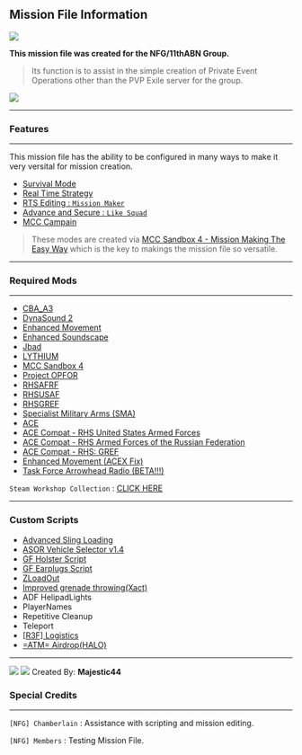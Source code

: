 ## Mission File Information

![](https://i.imgur.com/THyyS8Y.png)

**This mission file was created for the NFG/11thABN Group.**
> Its function is to assist in the simple creation of Private Event Operations other than the PVP Exile server for the group.

[![](https://i.imgur.com/fdXkDEK.jpg)](https://steamcommunity.com/sharedfiles/filedetails/?id=1778281105)

------------

### Features

------------
This mission file has the ability to be configured in many ways to make it very versital for mission creation.
- [Survival Mode](https://mccsandbox.fandom.com/wiki/Survive_mod)
- [Real Time Strategy](https://mccsandbox.fandom.com/wiki/Rts)
- [RTS Editing : `Mission Maker`](https://mccsandbox.fandom.com/wiki/RTS_editing)
- [Advance and Secure : `Like Squad`](https://mccsandbox.fandom.com/wiki/Aas)
- [MCC Campain](https://mccsandbox.fandom.com/wiki/Campaign)

> These modes are created via [MCC Sandbox 4 - Mission Making The Easy Way](https://steamcommunity.com/sharedfiles/filedetails/?id=338988835) which is the key to makings the mission file so versatile.

------------

### Required Mods

------------

- [CBA_A3](https://steamcommunity.com/sharedfiles/filedetails/?id=450814997)
- [DynaSound 2](https://steamcommunity.com/sharedfiles/filedetails/?id=825181638)
- [Enhanced Movement](https://steamcommunity.com/sharedfiles/filedetails/?id=333310405)
- [Enhanced Soundscape](https://steamcommunity.com/sharedfiles/filedetails/?id=825179978)
- [Jbad](https://steamcommunity.com/sharedfiles/filedetails/?id=520618345)
- [LYTHIUM](https://steamcommunity.com/sharedfiles/filedetails/?id=909547724)
- [MCC Sandbox 4](https://steamcommunity.com/sharedfiles/filedetails/?id=338988835)
- [Project OPFOR](https://steamcommunity.com/sharedfiles/filedetails/?id=735566597)
- [RHSAFRF](https://steamcommunity.com/sharedfiles/filedetails/?id=843425103)
- [RHSUSAF](https://steamcommunity.com/sharedfiles/filedetails/?id=843577117)
- [RHSGREF](https://steamcommunity.com/sharedfiles/filedetails/?id=843593391)
- [Specialist Military Arms (SMA)](https://steamcommunity.com/sharedfiles/filedetails/?id=699630614)
- [ACE](https://steamcommunity.com/sharedfiles/filedetails/?id=463939057)
- [ACE Compat - RHS United States Armed Forces](https://steamcommunity.com/sharedfiles/filedetails/?id=773125288)
- [ACE Compat - RHS Armed Forces of the Russian Federation](https://steamcommunity.com/sharedfiles/filedetails/?id=773131200)
- [ACE Compat - RHS: GREF](https://steamcommunity.com/sharedfiles/filedetails/?id=884966711)
- [Enhanced Movement (ACEX Fix)](https://steamcommunity.com/sharedfiles/filedetails/?id=1586691629)
- [Task Force Arrowhead Radio (BETA!!!)](https://steamcommunity.com/sharedfiles/filedetails/?id=894678801)



`Steam Workshop Collection` : [CLICK HERE](https://steamcommunity.com/sharedfiles/filedetails/?id=1779705575)

------------

### Custom Scripts

- [Advanced Sling Loading](http://www.armaholic.com/page.php?id=30334)
- [ASOR Vehicle Selector v1.4](http://www.armaholic.com/page.php?id=28105)
- [GF Holster Script](http://www.armaholic.com/page.php?id=33897)
- [GF Earplugs Script](http://www.armaholic.com/page.php?id=33898)
- [ZLoadOut](http://www.armaholic.com/page.php?id=33618)
- [Improved grenade throwing(Xact)](http://www.armaholic.com/page.php?id=32113)
- ADF HelipadLights
- PlayerNames
- Repetitive Cleanup
- Teleport
- [[R3F] Logistics](https://forums.bohemia.net/forums/topic/170033-r3f-logistics/)
- [=ATM= Airdrop(HALO)](http://www.armaholic.com/page.php?id=21307)

------------
![](https://i.imgur.com/Kf7mAQj.png)
![](https://i.imgur.com/TOJvMrw.png) Created By: **Majestic44**

### Special Credits

------------

`[NFG] Chamberlain` : Assistance with scripting and mission editing.

`[NFG] Members` : Testing Mission File.

